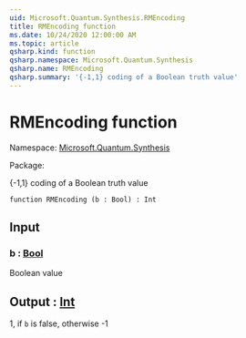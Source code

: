 ```yaml
---
uid: Microsoft.Quantum.Synthesis.RMEncoding
title: RMEncoding function
ms.date: 10/24/2020 12:00:00 AM
ms.topic: article
qsharp.kind: function
qsharp.namespace: Microsoft.Quantum.Synthesis
qsharp.name: RMEncoding
qsharp.summary: '{-1,1} coding of a Boolean truth value'
---
```


# RMEncoding function

Namespace: [Microsoft.Quantum.Synthesis](xref:Microsoft.Quantum.Synthesis)

Package: [](https://nuget.org/packages/)


{-1,1} coding of a Boolean truth value

```qsharp
function RMEncoding (b : Bool) : Int
```


## Input

### b : [Bool](xref:microsoft.quantum.lang-ref.bool)

Boolean value



## Output : [Int](xref:microsoft.quantum.lang-ref.int)

1, if `b` is false, otherwise -1